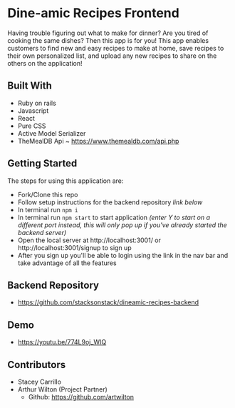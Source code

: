 # Dine-amic Recipes Frontend
Having trouble figuring out what to make for dinner? Are you tired of cooking the same dishes? Then this app is for you! This app enables customers to find new and easy recipes to make at home, save recipes to their own personalized list, and upload any new recipes to share on the others on the application!

## Built With
- Ruby on rails
- Javascript
- React 
- Pure CSS
- Active Model Serializer
- TheMealDB Api ~ https://www.themealdb.com/api.php

## Getting Started
The steps for using this application are: 
- Fork/Clone this repo
- Follow setup instructions for the backend repository *link below*
- In terminal run `npm i`
- In terminal run `npm start` to start application *(enter Y to start on a different port instead, this will only pop up if you've already started the backend server)*
- Open the local server at http://localhost:3001/ or http://localhost:3001/signup to sign up
- After you sign up you'll be able to login using the link in the nav bar and take advantage of all the features

## Backend Repository
- https://github.com/stacksonstack/dineamic-recipes-backend

## Demo
- https://youtu.be/774L9oj_WIQ

## Contributors
- Stacey Carrillo
- Arthur Wilton (Project Partner)
  - Github: https://github.com/artwilton